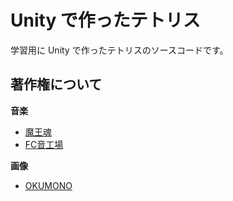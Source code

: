 # Unity で作ったテトリス

学習用に Unity で作ったテトリスのソースコードです。

## 著作権について

**音楽**

- [魔王魂](https://maou.audio/)
- [FC音工場](https://fc.sitefactory.info/)

**画像**

- [OKUMONO](https://sozaino.site/)
